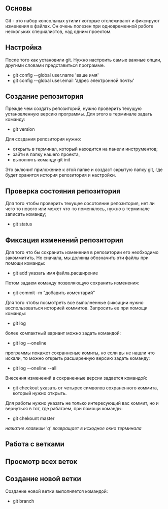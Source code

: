 ## Основы
Git - это набор консольных утилит которые отслеживают и фиксируют изменения в файлах. Он очень полезен при одновременной работе нескольких специалистов, над одним проектом. 
## Настройка
После того как установили git. Нужно настроить самые важные опции, другими словами представиться программе.
   * git config --global user.name 'ваше имя'
   * git config --global user.email 'адрес электронной почты'
## Создание репозитория
Прежде чем создать репозиторий, нужно проверить текущую установленную версию программы. Для этого в терминале задать команду:
   * git version
   
Для создания репозитория нужно:
   * открыть в терминал, который находится на панели инструментов;
   * зайти в папку нашего проекта,
   * выполнить команду git init
 
Это включит приложение к этой папке и создаст скрытую папку git, где будет хранится история репозитория и настройки.
## Проверка состояния репозитория
Для того чтобы проверить текущее сосотояние репозитория, нет ли чего то нового или может что-то поменялось, нужно в терминале записать команду;
   * git status
## Фиксация изменений репозитория
Для того что бы сохранить изменения в репозитории его необходимо закоммитить. Но сначала, мы должны обозначить эти файлы при помощи команды:
   * git add указать имя файла.расширение

Потом задаем команду позволяющую сохранить изменения:
   * git commit -m "добавить коментарий"

Для того чтобы посмотреть все выполненные фиксации нужно воспользоваться историей коммитов. Запросить ее при помощи команды:
   * git log

более компактный вариант можно задать командой:
   * git log --oneline

программы покажет сохранненые комиты, но если вы не нашли что искали, то можно открыть расширенную версию задать команду:
   * git log --oneline --all

Внесения изменений в сохраненные версии задается командой:
   * git checkout указать от четырех символов сохраненного коммита, который нужно открыть.

Для работы нужно указать не только интересующий вас коммит, но и вернуться в тот, где рабатаем, при помощи команды:

   * git chekount master

   *нажатие клавиши 'q' возвращает в исходное окно терминала*

## Работа с ветками

## Просмотр всех веток 

## Создание новой ветки
Создание новой ветки выполняется командой:

   * git branch

